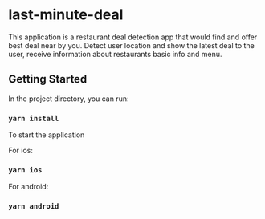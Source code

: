 # last-minute-deal

This application is a restaurant deal detection app that would find and offer best deal near by you. Detect user location and show the latest deal to the user, receive information about restaurants basic info and menu.

## Getting Started

In the project directory, you can run:

### `yarn install`

To start the application

For ios:
### `yarn ios`

For android:
### `yarn android`
